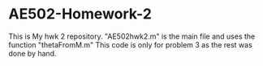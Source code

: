 # AE502-Homework-2

This is My hwk 2 repository. "AE502hwk2.m" is the main file and uses the function "thetaFromM.m" This code is only for problem 3 as the rest was done by hand.
